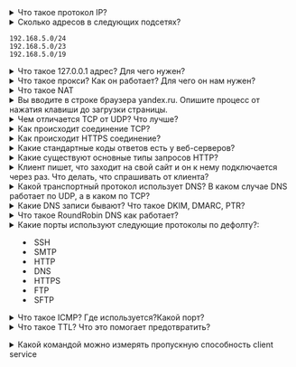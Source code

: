 

<details>
  <summary>Что такое протокол IP?</summary>

IP (Internet Protocol) - протокол сетевого уровня стека TCP/IP.

Основной задачей протокола является доставка датаграмм между хостами сетей TCP/IP через произвольное число промежуточных узлов (маршрутизаторов).

Функции, реализуемые IP:
- Основа передачи данных.
- Адресация.
- Маршрутизация.
- Фрагментация датаграмм.
Протокол IP не гарантирует надежной доставки пакета: пакеты могут прийти в неправильном порядке, пакет может быть утерян, пакет может продублироваться или оказаться поврежденным. За надежность доставки пакетов отвечают протоколы транспортного уровня.

На данный момент наиболее распространена четвертая версия протокола (IPv4), однако ведутся активные работы по внедрению более совершенного IPv6.

</details>

<details>
  <summary>Сколько адресов в следующих подсетях?</summary>
  
  `2^(32-N)-2`, где 
  - N маска: `/24`, `/23`, `/19`;
  - 32 бит в маске;
  - `-2` зарезервированных адреса: 1 адрес сети и 1 broadcast.

  **Следовательно:**
  
  сеть             | математика    | ответ
  -----------------|---------------|-------------
  192.168.5.0/`24` | 2^(32-`24`)-2 | = 254 хостов
  192.168.5.0/`23` | 2^(32-`23`)-2 | = 510 хостов 
  192.168.5.0/`19` | 2^(32-`19`)-2 | = 8190 хостов

</details>

```
192.168.5.0/24
192.168.5.0/23
192.168.5.0/19
```

<details>
  <summary>Что такое 127.0.0.1 адрес? Для чего нужен?</summary>

127.0.0.1 адрес или localhost доменное имя, а также зарезервированная сеть 127.0.0.1/8 частных IP адресов предназначены для тестирования программы на той же физической машине, где она запускается.

Использование адреса 127.0.0.1 позволяет устанавливать соединение и передавать информацию для программ-серверов, работающих на том же компьютере, что и программа-клиент, независимо от конфигурации аппаратных сетевых средств компьютера (не требуется сетевая карта, модем, и прочее коммуникационное оборудование, интерфейс реализуется при помощи драйвера псевдоустройства в ядре операционной системы)

Так же адрес 127.0.0.1 устанавливается для запрета доступа к сервису из внешней сети. Например: 
```
docker run -d -p 127.0.0.1:3306:3306 mysql
```

</details>

<details>
  <summary>Что такое прокси? Как он работает? Для чего он нам нужен?</summary>
Прокси-сервер действует как шлюз между вами и Интернетом. Это сервер-посредник, отделяющий конечных пользователей от веб-сайтов, которые они просматривают.

Если вы используете прокси-сервер, интернет-трафик проходит через прокси-сервер на пути к запрошенному вами адресу. Затем запрос возвращается через тот же прокси-сервер (из этого правила есть исключения), и затем прокси-сервер пересылает вам данные, полученные с веб-сайта.

Прокси-серверы обеспечивают различные уровни функциональности, безопасности и конфиденциальности в зависимости от вашего варианта использования, потребностей или политики компании.


</details>

<details>
  <summary>Что такое NAT</summary>
NAT расшифровывается как преобразование сетевых адресов. Это способ сопоставления нескольких локальных частных адресов с общедоступным перед передачей информации. Организации, которые хотят, чтобы несколько устройств использовали один IP-адрес, используют NAT, как и большинство домашних маршрутизаторов.
Например, частным IP-адресом вашего компьютера может быть 192.168.1.100, но ваш маршрутизатор сопоставляет трафик со своим общедоступным IP-адресом (например, 1.1.1.1). Любое устройство в Интернете увидит трафик, поступающий с вашего общедоступного IP (1.1.1.1) вместо вашего частного IP (192.168.1.100).

</details>

<details>
  <summary>Вы вводите в строке браузера yandex.ru. Опишите процесс от нажатия клавиши до загрузки страницы.</summary>

![](imgs/example-request.jpg)

Любой URL содержит следующую структуру `<протокол>/<хост>/путь`, например `https://yandex.ru/pogoda/samara`. Также URL может содержать данные для отображения страницы.

1. При вводе URL браузер смотрит на протокол запроса. Если протокол в URL не указан, то браузер смотрит на список HSTS (HTTP Strict Transport Security - механизм, принудительно активирующий защищенное соединение через протокол HTTPS), если хост есть в данном списке, то браузер отправит запрос по протоколу HTTPS, если нет, то по HTTP.

2. Для того, чтобы установить соединение с сервером, необходим его IP адрес. Так как мы используем домен, то необходимо установить соответствие домена и IP адреса сервера, где размещается ресурс. При запросе мы обращаемся к DNS. Cначала проверяется кеш DNS. Приоритет опроса DNS кеша следующий:
 - Кеш браузера,
 - Проверяется hosts файл ,
 - Кеш ОС,
 - Кеш роутера,
 - Кеш интернет-провайдера
Если данных о данном запрашиваеомом хосте в кеше нет, то:
 - DNS интернет провайдера отправляет запрос к контевому серверу DNS (.),
 - Если корневой сервер не знает запрашиваемого домена, то он отправляет запрос серверу ответственному за зону (.ru), в которому привязан домен,
 - Если DNS сервер зоны не знает запрашиваемого домена, то запрос отправляется к NS серверу домена.
IP адрес хоста, при его наличии у DNS сервера, возвращается обратно по цепочке

3. После того, как IP адрес хоста получили, необходимо сформировать на прикладном уровне запрос к серверу. К запросу добавляются следующие заголовки:
 - Прикладной уровень: протокол запроса (HTTP/S, FTP и т.д),
 - Транспортный (TCP/UDP): порт, по которому обращаемся к серверу.
 - Сетевой уровень: IP адрес пакета
 - Канальный уровень: определяет есть ли такой адрес в сети. Если нет, то пакет передаётся шлюзу. Устройство шлюза проверяет свою таблицу маршрутизации и направляет пакет в нужном направлении.

4. Далее выполняется следующий алгоритм действий установления соединения:
 - После того, как запрос достиг сервера, клиент отправляет клиенту запрос (client hello) и свою версию протокола TLS на защищенное соединение. 
 - Сервер отвечает клиенту (server hello) с информацией о выбранной версии TLS, методом шифрования, методом компресии и публичный сертификат сервера, подписанный центром сертификации. Сертификат содержит публичный ключ, который будет использован клиентом для шифрования данных. 
 - Клиент подтверждает сертификат сервера с помощью своего списка центров сертификации. Если сертификат подписан центром из списка, то серверу можно доверять.
 - Клиент шифрует данные публичным ключем и отправляет серверу зашифрованное сообщение.
 - Сервер расшифровывает сообщение с помощью своего приватного ключа и генерирует симметричный мастер-ключ и отправляет его клиенту.
 - Клиент отправляет серверу сообщение о финише, шифруя хэш передачи с помощью симметричного ключа.
 - Сервер генерирует собственный хеш, а затем расшифровывает полученный от клиента хэш, чтобы проверить совпадает ли хэш клиента с хэшом сервера. Если совпадение обнаружено, то сервер отправляет клиенту сообщение о финише. 

После этого защищенное соединение с сервером установлено.

5. Далее необходимо сформировать запрос серверу:
 - Клиент формирует запрос HTTP, в котором участвует метод (например GET), URL и версию протокола. Например `GET /pogoda/samara HTTP/2`.
 - Следующий заголовок клиента HOST, в котором указывается к какому хосту необходимо обратиться. Например `HOST: yandex.ru`. По заголовку HOST сервер может определить к какому сайту на сервере необходимо обратиться.
 - Запрос может также содержать и другие заголовки. Необходимо только, чтобы сервер смог понять эти заголовки.

</details>



<details>
  <summary>Чем отличается TCP от UDP? Что лучше?</summary>

Я бы пошутил про UDP, но боюсь до вас не дойдет, а если не дойдет шутка про TCP то я еще раз повторю!

TCP – транспортный протокол передачи данных в сетях TCP/IP, предназначен для управления передачей данных интернета. Пакеты в TCP называются сегментами.
Ориентирован на соединение, используется для передачи данных (электронная почта, файлы, сообщения). При определении потери пакетов будет выполнен перезапрос потерянных пакетов.

UDP – транспортный протокол, передающий сообщения-датаграммы без необходимости установки соединения в IP-сети. Не ориентирован на установление соединения, используется в потоковой передаче данных (IPTV, VoIP). При потере пакетов перезапроса потерянных пакетов не происходит.

Нельзя сказать, что TCP лучше UDP, т.к. данные транспортные протоколы используются для различных типов передачи трафика.


</details>



<details>
  <summary>Как происходит соединение TCP?</summary>

![TCP_Handshake](imgs/tcp-connection.png)

1. Клиент, который намеревается установить соединение, посылает серверу сегмент с номером последовательности и флагом SYN.
Дальнейший алгоритм:
Сервер получает сегмент, запоминает номер последовательности и пытается создать сокет (буферы и управляющие структуры памяти) для обслуживания нового клиента;
В случае успеха сервер посылает клиенту сегмент с номером последовательности и флагами SYN и ACK, и переходит в состояние SYN-RECEIVED;
​В случае неудачи сервер посылает клиенту сегмент с флагом RST.
2. Если клиент получает сегмент с флагом SYN, то он запоминает номер последовательности и посылает сегмент с флагом ACK.
Дальнейший алгоритм:
Если он одновременно получает и флаг ACK (что обычно и происходит), то он переходит в состояние ESTABLISHED;
Если клиент получает сегмент с флагом RST, то он прекращает попытки соединиться;
Если клиент не получает ответа в течение 10 секунд, то он повторяет процесс соединения заново.

3. Если сервер в состоянии SYN-RECEIVED получает сегмент с флагом ACK, то он переходит в состояние ESTABLISHED.
В противном случае после тайм-аута он закрывает сокет и переходит в состояние CLOSED.
Процесс называется «трёхэтапным рукопожатием» (англ. three way handshake), так как несмотря на то что возможен процесс установления соединения с использованием четырёх сегментов (SYN в сторону сервера, ACK в сторону клиента, SYN в сторону клиента, ACK в сторону сервера), на практике для экономии времени используется три сегмента.

</details>



<details>
  <summary>Как происходит HTTPS соединение?</summary>

Когда вы вводите адрес сайта в браузере, он спрашивает у сервера, установлен ли для сайта сертификат. В ответ сервер отправляет общую информацию об SSL-сертификате и публичный ключ, то есть сам сертификат. Браузер сверяет информацию со списком авторизованных центров сертификации. Если всё в порядке, браузер генерирует сеансовый ключ, зашифровывает его публичным ключом и отправляет на сервер. Сервер расшифровывает сообщение и сохраняет сеансовый ключ. После этого между браузером и сайтом устанавливается безопасное соединение через протокол HTTPS.

![https-process](imgs/https.png)

</details>



<details>
  <summary>Какие стандартные коды ответов есть у веб-серверов?</summary>

 - 1XX — информационные коды. Они отвечают за процесс передачи данных. Это временные коды, они информируют о том, что запрос принят и обработка будет продолжаться.
 - 2XX — успешная обработка. Запрос был получен и успешно обработан сервером.
 - 3XX — перенаправление (редирект). Эти ответы сервера гласят, что нужно предпринять дальнейшие действия для выполнения запроса. Например, сделать запрос по другому адресу.
 - 4XX — ошибка пользователя. Это значит, что запрос не может быть выполнен по его вине.
 - 5XX — ошибка сервера. Эти коды возникают из-за ошибок на стороне сервера. В данном случае пользователь всё сделал правильно, но сервер не может выполнить запрос. Для кодов этого класса сервер обязательно показывает сообщение, что не может обработать запрос и по какой причине.

</details>



<details>
  <summary>Какие существуют основные типы запросов HTTP?</summary>

Два наиболее часто используемых видов HTTP запросов это: GET и POST.

GET - запрашивает данные с определенного ресурса (сайта).
POST - отправляет данные на сервер для последующей их обработки.

Особенности GET запроса:
 - Может быть закэширован
 - Остается в истории браузера
 - Может быть закладкой в браузере
 - Не должен использоваться при работе с крайне важными данными
 - Имеет ограниченную длину
 - Должен применяться только для получения данных

Особенности POST запроса:
 - Не кэшируется
 - Не может быть закладкой в браузере
 - Не остаётся в истории браузера
 - Нет ограничений по длине запроса

| Заголовок | Описание |
|-----------|---------------------------------------------------------------------------------------------|
| HEAD | Тоже самое что GET, однако возвращает только HTTP заголовки и не возвращает тело документа. |
| DELETE | Удаляет определенный ресурс. |
| PUT | Загружает представление определенного URI. |
| OPTIONS | Возвращает список видов запросов, поддерживаемых веб-сервером. |
| CONNECT | Создает прозрачный TCP/IP туннель для передачи запросов. |

</details>



<details>
  <summary>Клиент пишет, что заходит на свой сайт и он к нему подключается через раз. Что делать, что спрашивать от клиента? </summary>

Необходимо спросить у клиента какую ошибку он наблюдает при неудачном запросе сайта, в какое время. Если проблема периодическая, то возможно проблема на стороне провайдера клиента. Необходимо запросить у клиента анализ сети с помощью утилит `traceroute`, `mtr` с того узла, где он наблюдает проблему и до сайта

</details>



<details>
  <summary>Какой транспортный протокол использует DNS? В каком случае DNS работает по UDP, а в каком по TCP?</summary>

Все реализации DNS серверов должны поддерживать использование обоих протоколов транспортного уровня (TCP и UDP). Большинство DNS-запросов будет обрабатываться с использованием протокола UDP, исключение составляют трансфер зоны (Query type AXFR) и ответы сервера, превышающие 512 байт на одно сообщение. На вопрос "зачем?" ответ простой -- чтобы не использовались для DDoS.

</details>



<details>
  <summary>Какие DNS записи бывают? Что такое DKIM, DMARC, PTR?</summary>

Основные DNS записи:

| Тип | Расшифрока | Описание |
|-|-|-|
| A | Address | Адресная запись, соответствие между именем и IP-адресом. |
| AAAA | Address v6 | Аналог A записи для IPv6 адресов. |
| CNAME | Canonical Name | Каноническое имя для псевдонима (одноуровневая переадресация) |
| MX | Mail Exchanger | Адрес почтового шлюза для домена. Состоит из двух частей — приоритета (чем число больше, тем ниже приоритет), и адреса узла. |
| NS | Authoritative name server | Адрес узла, отвечающего за доменную зону. Критически важна для функционирования самой системы доменных имён. |
| PTR | Pointer | Соответствие адреса имени — обратное соответствие для A и AAAA. |
| SOA | Start of authority | Указание на авторитетность информации, используется для указания на новую зону. |
| TXT | Text string | Запись произвольных двоичных данных, до 255 байт в размере. |
| SPF | Sender Policy Framework | Указывает серверы, которые могут отправлять почту с данного домена. |

DomainKeys Identified Mail (DKIM) — метод E-mail аутентификации, разработанный для обнаружения подделывания сообщений, пересылаемых по email. Метод дает возможность получателю проверить, что письмо действительно было отправлено с заявленного домена. DKIM упрощает борьбу с поддельными адресами отправителей, которые часто используются в фишинговых письмах и в почтовом спаме.

Domain-based Message Authentication, Reporting and Conformance (идентификация сообщений, создание отчётов и определение соответствия по доменному имени) или DMARC — это техническая спецификация, созданная группой организаций, предназначенная для снижения количества спамовых и фишинговых электронных писем, основанная на идентификации почтовых доменов отправителя на основании правил и признаков, заданных на почтовом сервере получателя.

Информация о DKIM и DMARC устанавливается в TXT записи домена.

</details>


<details>
  <summary>Что такое RoundRobin DNS как работает?</summary>

Round-robin - алгоритм распределения нагрузки распределенной вычислительной системы методом перебора и упорядочения её элементов по круговому циклу.

Round-robin DNS работает, отвечая на запросы не только одним IP-адресом, а списком из нескольких адресов серверов, предоставляющих идентичный сервис. Порядок, в котором возвращаются IP-адреса из списка, основан на алгоритме Round-robin. То есть на практике на доменное имя назначаются несколько IP адресов серверов, которые отвечают на запросы.

</details>

<details>
<summary>Какие порты используют следующие протоколы по дефолту?:

  * SSH
  * SMTP
  * HTTP
  * DNS
  * HTTPS
  * FTP
  * SFTP
</summary><br><b>

  * SSH - 22
  * SMTP - 25
  * HTTP - 80
  * DNS - 53
  * HTTPS - 443
  * FTP - 21
  * SFTP - 22
</b></details>

<details>
<summary>Что такое ICMP? Где используется?Какой порт?</summary>

ICMP не использует порт или порт 0, т.к. использует транспортный протокол

- ICMP расшифровывается как Internet Control Message Protocol. Это протокол, используемый для целей диагностики и контроля в IP-сетях. Он является частью набора интернет-протоколов, работающих на сетевом уровне.

ICMP-сообщения используются для различных целей, включая:
1. Сообщения об ошибках: ICMP-сообщения используются для сообщения об ошибках, возникающих в сети, таких как пакет, который не удалось доставить по назначению.
2. Ping: ICMP используется для отправки сообщений ping, которые используются для проверки доступности хоста или сети и для измерения времени прохождения пакетов в оба конца.
3. Обнаружение MTU пути: ICMP используется для определения максимальной единицы передачи (MTU) пути, которая является наибольшим размером пакета, который может быть передан без фрагментации.
4. Traceroute: ICMP используется утилитой traceroute для отслеживания пути, по которому пакеты проходят через сеть.
5. Обнаружение маршрутизатора: ICMP используется для обнаружения маршрутизаторов в сети.
</b></details>

<details>
<summary>Что такое TTL? Что это помогает предотвратить?</summary>
  
- TTL (время жизни) - это значение в пакете IP (интернет-протокол), которое определяет, сколько переходов или маршрутизаторов может пройти пакет, прежде чем он будет отброшен. Каждый раз, когда пакет пересылается маршрутизатором, значение TTL уменьшается на единицу. Когда значение TTL достигает нуля, пакет отбрасывается, и отправителю отправляется обратно сообщение ICMP (Internet Control Message Protocol), указывающее, что срок действия пакета истек.
- TTL используется для предотвращения неограниченной циркуляции пакетов в сети, что может вызвать перегрузку и снизить производительность сети.
- Это также помогает предотвратить попадание пакетов в циклы маршрутизации, когда пакеты непрерывно перемещаются между одним и тем же набором маршрутизаторов, никогда не достигая места назначения.
- Кроме того, TTL может использоваться для обнаружения и предотвращения атак с подменой IP-адреса, когда злоумышленник пытается выдать себя за другое устройство в сети, используя ложный или поддельный поддельный IP-адрес. Ограничивая количество переходов, которые может совершить пакет, TTL может помочь предотвратить маршрутизацию пакетов в пункты назначения, которые не являются законными.

</b></details>

<details>
<summary>Какой командой можно измерять пропускную способность client service</summary>
  
Для измерения пропускной способности клиентского сервиса можно использовать различные инструменты и команды, в зависимости от конкретной ситуации и технологий, используемых в вашей среде. Одним из распространенных способов измерения пропускной способности является использование утилиты iperf.

Для измерения пропускной способности с помощью iperf, вы можете использовать следующую команду:

text

iperf -c <адрес_сервера>
Где <адрес_сервера> - это IP-адрес или хостнейм сервера, с которым вы хотите измерить пропускную способность.

Также существуют и другие инструменты и команды для измерения пропускной способности, такие как speedtest-cli для измерения скорости интернет-соединения. Однако, для измерения пропускной способности конкретно клиентского сервиса, рекомендуется использовать инструменты, специфические для вашей среды и технологий.

</b></details>



